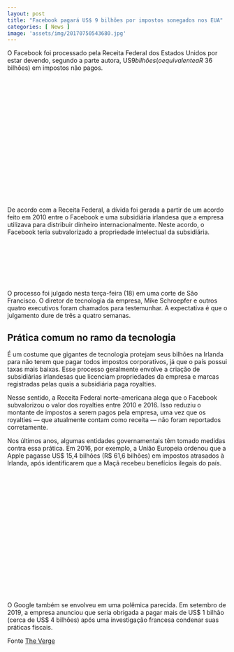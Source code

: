 ```yaml
---
layout: post
title: "Facebook pagará US$ 9 bilhões por impostos sonegados nos EUA"
categories: [ News ]
image: 'assets/img/20170750543680.jpg'
---
```


O Facebook foi processado pela Receita Federal dos Estados Unidos por estar devendo, segundo a parte autora, US$9 bilhões (o equivalente a R$ 36 bilhões) em impostos não pagos.

<!-- QUADRADO -->
<script async src="//pagead2.googlesyndication.com/pagead/js/adsbygoogle.js"></script>
<ins class="adsbygoogle"
style="display:inline-block;width:336px;height:280px"
data-ad-client="ca-pub-2838251107855362"
data-ad-slot="5351066970"></ins>
<script>
(adsbygoogle = window.adsbygoogle || []).push({});
</script>

De acordo com a Receita Federal, a dívida foi gerada a partir de um acordo feito em 2010 entre o Facebook e uma subsidiária irlandesa que a empresa utilizava para distribuir dinheiro internacionalmente. Neste acordo, o Facebook teria subvalorizado a propriedade intelectual da subsidiária.

<!-- MINI ANÚNCIO -->
<script async src="//pagead2.googlesyndication.com/pagead/js/adsbygoogle.js"></script>
<!-- Games Root -->
<ins class="adsbygoogle"
style="display:inline-block;width:730px;height:95px"
data-ad-client="ca-pub-2838251107855362"
data-ad-slot="5351066970"></ins>
<script>
(adsbygoogle = window.adsbygoogle || []).push({});
</script>

O processo foi julgado nesta terça-feira (18) em uma corte de São Francisco. O diretor de tecnologia da empresa, Mike Schroepfer e outros quatro executivos foram chamados para testemunhar. A expectativa é que o julgamento dure de três a quatro semanas.

## Prática comum no ramo da tecnologia

<!-- RETANGULO LARGO 2 -->
<script async src="//pagead2.googlesyndication.com/pagead/js/adsbygoogle.js"></script>
<ins class="adsbygoogle"
style="display:block; text-align:center;"
data-ad-layout="in-article"
data-ad-format="fluid"
data-ad-client="ca-pub-2838251107855362"
data-ad-slot="8549252987"></ins>
<script>
(adsbygoogle = window.adsbygoogle || []).push({});
</script>

É um costume que gigantes de tecnologia protejam seus bilhões na Irlanda para não terem que pagar todos impostos corporativos, já que o país possui taxas mais baixas. Esse processo geralmente envolve a criação de subsidiárias irlandesas que licenciam propriedades da empresa e marcas registradas pelas quais a subsidiária paga royalties.

Nesse sentido, a Receita Federal norte-americana alega que o Facebook subvalorizou o valor dos royalties entre 2010 e 2016. Isso reduziu o montante de impostos a serem pagos pela empresa, uma vez que os royalties — que atualmente contam como receita — não foram reportados corretamente.

<!-- RETANGULO LARGO -->
<script async src="https://pagead2.googlesyndication.com/pagead/js/adsbygoogle.js"></script>
<!-- Informat -->
<ins class="adsbygoogle"
style="display:block"
data-ad-client="ca-pub-2838251107855362"
data-ad-slot="2327980059"
data-ad-format="auto"
data-full-width-responsive="true"></ins>
<script>
(adsbygoogle = window.adsbygoogle || []).push({});
</script>

Nos últimos anos, algumas entidades governamentais têm tomado medidas contra essa prática. Em 2016, por exemplo, a União Europeia ordenou que a Apple pagasse US$ 15,4 bilhões (R$ 61,6 bilhões) em impostos atrasados à Irlanda, após identificarem que a Maçã recebeu benefícios ilegais do país.

<!-- QUADRADO -->
<script async src="//pagead2.googlesyndication.com/pagead/js/adsbygoogle.js"></script>
<ins class="adsbygoogle"
style="display:inline-block;width:336px;height:280px"
data-ad-client="ca-pub-2838251107855362"
data-ad-slot="5351066970"></ins>
<script>
(adsbygoogle = window.adsbygoogle || []).push({});
</script>

O Google também se envolveu em uma polêmica parecida. Em setembro de 2019, a empresa anunciou que seria obrigada a pagar mais de US$ 1 bilhão (cerca de US$ 4 bilhões) após uma investigação francesa condenar suas práticas fiscais.

Fonte [The Verge](https://www.theverge.com/2020/2/19/21144291/facebook-irs-lawsuit-9-billion-taxes)
